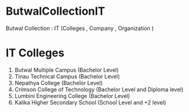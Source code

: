 # ButwalCollectionIT
Butwal Collection : IT (Colleges , Company , Organization )

# IT Colleges 
1. Butwal Multiple Campus (Bachelor Level)
2. Tinau Technical Campus (Bachelor Level)
3. Nepathya College (Bachelor Level)
4. Crimson College of Technology (Bachelor Level and Diploma level)
5. Lumbini Engineering College (Bachelor Level)
6. Kalika Higher Secondary School (School Level and +2 level)

